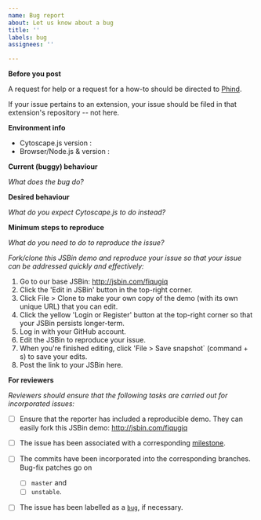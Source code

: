 ```yaml
---
name: Bug report
about: Let us know about a bug
title: ''
labels: bug
assignees: ''

---
```


**Before you post**

A request for help or a request for a how-to should be directed to [Phind]([url](https://www.phind.com/search?c=I%27m%20using%20the%20Cytoscape.js%20graph%20theory%20JS%20library.&q=How%20do%20I%20create%20a%20graph%20in%20my%20HTML%20page)).

If your issue pertains to an extension, your issue should be filed in that extension's repository -- not here.



**Environment info**

- Cytoscape.js version :
- Browser/Node.js & version :



**Current (buggy) behaviour**

_What does the bug do?_



**Desired behaviour**

_What do you expect Cytoscape.js to do instead?_



**Minimum steps to reproduce**

_What do you need to do to reproduce the issue?_

_Fork/clone this JSBin demo and reproduce your issue so that your issue can be addressed quickly and effectively:_

1. Go to our base JSBin: http://jsbin.com/fiqugiq
2. Click the 'Edit in JSBin' button in the top-right corner.
3. Click File > Clone to make your own copy of the demo (with its own unique URL) that you can edit.
4. Click the yellow 'Login or Register' button at the top-right corner so that your JSBin persists longer-term.
5. Log in with your GitHub account.
6. Edit the JSBin to reproduce your issue.
7. When you're finished editing, click 'File > Save snapshot` (command + s) to save your edits.
8. Post the link to your JSBin here.



**For reviewers**

_Reviewers should ensure that the following tasks are carried out for incorporated issues:_

- [ ] Ensure that the reporter has included a reproducible demo.  They can easily fork this JSBin demo: http://jsbin.com/fiqugiq
- [ ] The issue has been associated with a corresponding [milestone](https://github.com/cytoscape/cytoscape.js/milestones).
- [ ] The commits have been incorporated into the corresponding branches.  Bug-fix patches go on
    - [ ] `master` and
    - [ ] `unstable`.
- [ ] The issue has been labelled as a [`bug`](https://github.com/cytoscape/cytoscape.js/labels/bug), if necessary.

